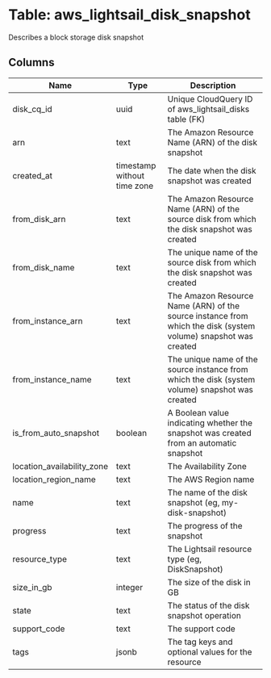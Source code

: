 
# Table: aws_lightsail_disk_snapshot
Describes a block storage disk snapshot
## Columns
| Name        | Type           | Description  |
| ------------- | ------------- | -----  |
|disk_cq_id|uuid|Unique CloudQuery ID of aws_lightsail_disks table (FK)|
|arn|text|The Amazon Resource Name (ARN) of the disk snapshot|
|created_at|timestamp without time zone|The date when the disk snapshot was created|
|from_disk_arn|text|The Amazon Resource Name (ARN) of the source disk from which the disk snapshot was created|
|from_disk_name|text|The unique name of the source disk from which the disk snapshot was created|
|from_instance_arn|text|The Amazon Resource Name (ARN) of the source instance from which the disk (system volume) snapshot was created|
|from_instance_name|text|The unique name of the source instance from which the disk (system volume) snapshot was created|
|is_from_auto_snapshot|boolean|A Boolean value indicating whether the snapshot was created from an automatic snapshot|
|location_availability_zone|text|The Availability Zone|
|location_region_name|text|The AWS Region name|
|name|text|The name of the disk snapshot (eg, my-disk-snapshot)|
|progress|text|The progress of the snapshot|
|resource_type|text|The Lightsail resource type (eg, DiskSnapshot)|
|size_in_gb|integer|The size of the disk in GB|
|state|text|The status of the disk snapshot operation|
|support_code|text|The support code|
|tags|jsonb|The tag keys and optional values for the resource|
